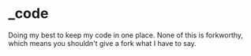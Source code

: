 # _code
Doing my best to keep my code in one place.
None of this is forkworthy, which means you shouldn't give a fork what I have to say.
